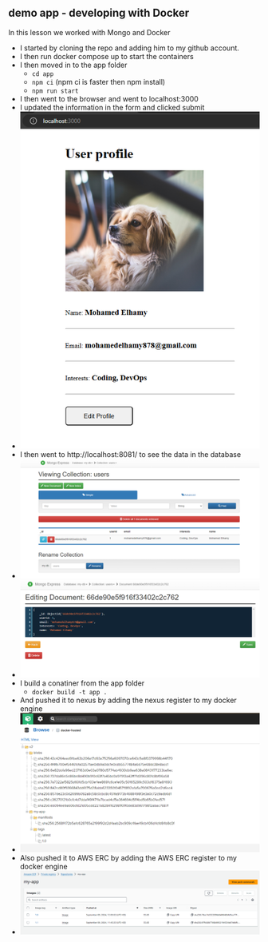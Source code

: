 ## demo app - developing with Docker

In this lesson we worked with Mongo and Docker

- I started by cloning the repo and adding him to my github account.
- I then run docker compose up to start the containers
- I then moved in to the app folder
    - ```cd app```
    - ``` npm ci ``` (npm ci is faster then npm install)
    - ``` npm run start ```
- I then went to the browser and went to localhost:3000
- I updated the information in the form and clicked submit
- ![img.png](screenshots/project-ui.png)
- I then went to http://localhost:8081/ to see the data in the database
- ![img_1.png](screenshots/users-database.png)
- ![img_1.png](screenshots/user.png)
- I build a conatiner from the app folder
    - ```docker build -t app .```
- And pushed it to nexus by adding the nexus register to my docker engine
- ![img_1.png](screenshots/nexus-repo.png)
- Also pushed it to AWS ERC by adding the AWS ERC register to my docker engine
- ![img_1.png](screenshots/aws-repo.png)
